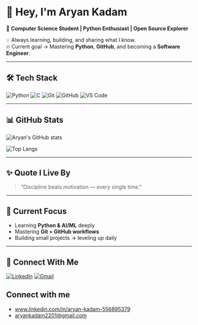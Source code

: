 # 👋 Hey, I'm Aryan Kadam  

🚀 **Computer Science Student | Python Enthusiast | Open Source Explorer**  

💡 Always learning, building, and sharing what I know.  
🔥 Current goal → Mastering **Python**, **GitHub**, and becoming a **Software Engineer**.  

---

## 🛠️ Tech Stack
![Python](https://img.shields.io/badge/Python-3776AB?style=for-the-badge&logo=python&logoColor=white)
![C](https://img.shields.io/badge/C-00599C?style=for-the-badge&logo=c&logoColor=white)
![Git](https://img.shields.io/badge/Git-F05032?style=for-the-badge&logo=git&logoColor=white)
![GitHub](https://img.shields.io/badge/GitHub-181717?style=for-the-badge&logo=github&logoColor=white)
![VS Code](https://img.shields.io/badge/VS_Code-0078D4?style=for-the-badge&logo=visual-studio-code&logoColor=white)

---

## 📊 GitHub Stats
![Aryan's GitHub stats](https://github-readme-stats.vercel.app/api?username=aryankadam-dev&show_icons=true&theme=tokyonight)

![Top Langs](https://github-readme-stats.vercel.app/api/top-langs/?username=aryankadam-dev&layout=compact&theme=tokyonight)

---

## ✨ Quote I Live By
> "Discipline beats motivation — every single time."

---

## 🌱 Current Focus
- Learning **Python & AI/ML** deeply  
- Mastering **Git + GitHub workflows**  
- Building small projects → leveling up daily  

---

## 🤝 Connect With Me
[![LinkedIn](https://img.shields.io/badge/LinkedIn-0A66C2?style=for-the-badge&logo=linkedin&logoColor=white)](www.linkedin.com/in/aryan-kadam-556895379)
[![Gmail](https://img.shields.io/badge/Email-D14836?style=for-the-badge&logo=gmail&logoColor=white)](mailto:aryankadam2201@gmail.com)

## Connect with me
- www.linkedin.com/in/aryan-kadam-556895379
- aryankadam2201@gmail.com

